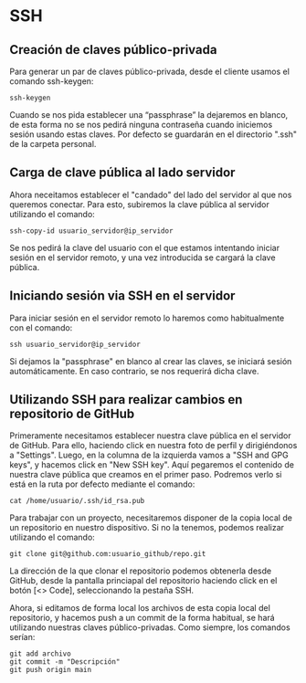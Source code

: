 # SSH
## Creación de claves público-privada
Para generar un par de claves público-privada, desde el cliente usamos el comando ssh-keygen:
```console
ssh-keygen
```
Cuando se nos pida establecer una “passphrase” la dejaremos en blanco, de esta forma no se nos pedirá ninguna contraseña cuando iniciemos sesión usando estas claves. Por defecto se guardarán en el directorio ".ssh" de la carpeta personal.

## Carga de clave pública al lado servidor
Ahora neceitamos establecer el "candado" del lado del servidor al que nos queremos conectar. Para esto, subiremos la clave pública al servidor utilizando el comando:
```console
ssh-copy-id usuario_servidor@ip_servidor
```
Se nos pedirá la clave del usuario con el que estamos intentando iniciar sesión en el servidor remoto, y una vez introducida se cargará la clave pública.

## Iniciando sesión via SSH en el servidor
Para iniciar sesión en el servidor remoto lo haremos como habitualmente con el comando:
```console
ssh usuario_servidor@ip_servidor
```
Si dejamos la "passphrase" en blanco al crear las claves, se iniciará sesión automáticamente. En caso contrario, se nos requerirá dicha clave.

## Utilizando SSH para realizar cambios en repositorio de GitHub
Primeramente necesitamos establecer nuestra clave pública en el servidor de GitHub. Para ello, haciendo click en nuestra foto de perfil y dirigiéndonos a "Settings". Luego, en la columna de la izquierda vamos a "SSH and GPG keys", y hacemos click en "New SSH key". Aquí pegaremos el contenido de nuestra clave pública que creamos en el primer paso. Podremos verlo si está en la ruta por defecto mediante el comando:
```console
cat /home/usuario/.ssh/id_rsa.pub
```

Para trabajar con un proyecto, necesitaremos disponer de la copia local de un repositorio en nuestro dispositivo. Si no la tenemos, podemos realizar utilizando el comando:
```console
git clone git@github.com:usuario_github/repo.git
```
La dirección de la que clonar el repositorio podemos obtenerla desde GitHub, desde la pantalla princiapal del repositorio haciendo click en el botón [<> Code], seleccionando la pestaña SSH.

Ahora, si editamos de forma local los archivos de esta copia local del repositorio, y hacemos push a un commit de la forma habitual, se hará utilizando nuestras claves público-privadas. Como siempre, los comandos serían:
```console
git add archivo
git commit -m "Descripción"
git push origin main
```
